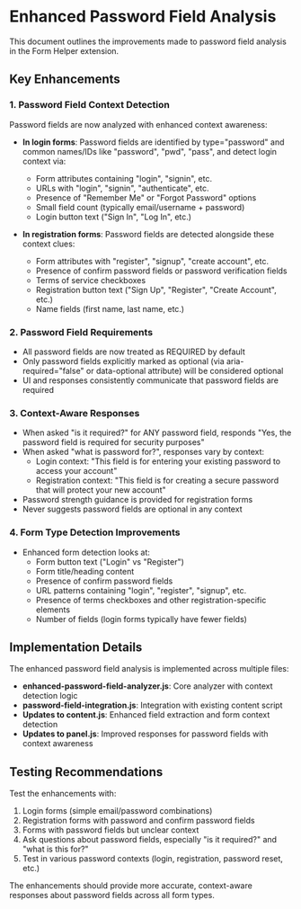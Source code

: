 # Enhanced Password Field Analysis

This document outlines the improvements made to password field analysis in the Form Helper extension.

## Key Enhancements

### 1. Password Field Context Detection

Password fields are now analyzed with enhanced context awareness:

- **In login forms**: Password fields are identified by type="password" and common names/IDs like "password", "pwd", "pass", and detect login context via:
  - Form attributes containing "login", "signin", etc.
  - URLs with "login", "signin", "authenticate", etc.
  - Presence of "Remember Me" or "Forgot Password" options
  - Small field count (typically email/username + password)
  - Login button text ("Sign In", "Log In", etc.)

- **In registration forms**: Password fields are detected alongside these context clues:
  - Form attributes with "register", "signup", "create account", etc.
  - Presence of confirm password fields or password verification fields
  - Terms of service checkboxes
  - Registration button text ("Sign Up", "Register", "Create Account", etc.)
  - Name fields (first name, last name, etc.)

### 2. Password Field Requirements

- All password fields are now treated as REQUIRED by default
- Only password fields explicitly marked as optional (via aria-required="false" or data-optional attribute) will be considered optional
- UI and responses consistently communicate that password fields are required

### 3. Context-Aware Responses

- When asked "is it required?" for ANY password field, responds "Yes, the password field is required for security purposes"
- When asked "what is password for?", responses vary by context:
  - Login context: "This field is for entering your existing password to access your account"
  - Registration context: "This field is for creating a secure password that will protect your new account"
- Password strength guidance is provided for registration forms
- Never suggests password fields are optional in any context

### 4. Form Type Detection Improvements

- Enhanced form detection looks at:
  - Form button text ("Login" vs "Register")
  - Form title/heading content
  - Presence of confirm password fields
  - URL patterns containing "login", "register", "signup", etc.
  - Presence of terms checkboxes and other registration-specific elements
  - Number of fields (login forms typically have fewer fields)

## Implementation Details

The enhanced password field analysis is implemented across multiple files:

- **enhanced-password-field-analyzer.js**: Core analyzer with context detection logic
- **password-field-integration.js**: Integration with existing content script
- **Updates to content.js**: Enhanced field extraction and form context detection
- **Updates to panel.js**: Improved responses for password fields with context awareness

## Testing Recommendations

Test the enhancements with:

1. Login forms (simple email/password combinations)
2. Registration forms with password and confirm password fields
3. Forms with password fields but unclear context
4. Ask questions about password fields, especially "is it required?" and "what is this for?"
5. Test in various password contexts (login, registration, password reset, etc.)

The enhancements should provide more accurate, context-aware responses about password fields across all form types.